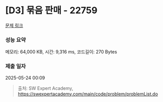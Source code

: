 # [D3] 묶음 판매 - 22759 

[문제 링크](https://swexpertacademy.com/main/code/problem/problemDetail.do?contestProbId=AZK3fpuaBJwDFAXk) 

### 성능 요약

메모리: 64,000 KB, 시간: 9,316 ms, 코드길이: 270 Bytes

### 제출 일자

2025-05-24 00:09



> 출처: SW Expert Academy, https://swexpertacademy.com/main/code/problem/problemList.do